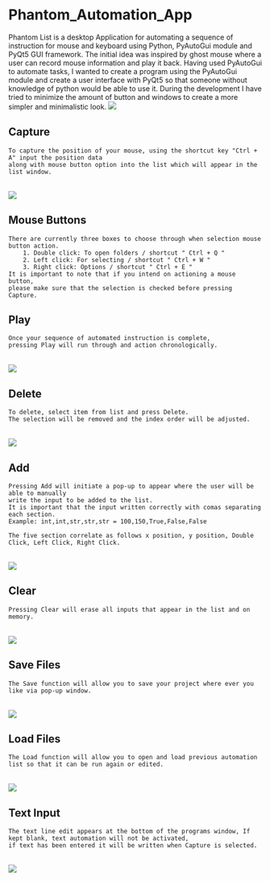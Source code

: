 # Phantom_Automation_App
Phantom List is a desktop Application for automating a sequence of instruction for mouse and keyboard using Python, PyAutoGui module and PyQt5 GUI framework. The initial idea was inspired by ghost mouse where a user can record mouse information and play it back. Having used PyAutoGui to automate tasks, I wanted to create a program using the PyAutoGui module and create a user interface with PyQt5 so that someone without knowledge of python would be able to use it. During the development I have tried to minimize the amount of button and windows to create a more simpler and minimalistic look.
<img src= "https://github.com/karlduggan/Phantom_Automation_App/blob/master/Demos/screenshot.png">

## Capture
	To capture the position of your mouse, using the shortcut key "Ctrl + A" input the position data 
	along with mouse button option into the list which will appear in the list window.
<br/>
<img src="https://github.com/karlduggan/Phantom_Automation_App/blob/master/Demos/demo_capture.gif">

## Mouse Buttons 
	There are currently three boxes to choose through when selection mouse button action.
		1. Double click: To open folders / shortcut " Ctrl + Q "
		2. Left click: For selecting / shortcut " Ctrl + W "
		3. Right click: Options / shortcut " Ctrl + E "
	It is important to note that if you intend on actioning a mouse button,
	please make sure that the selection is checked before pressing Capture. 

## Play
	Once your sequence of automated instruction is complete,
	pressing Play will run through and action chronologically.
<br/>
<img src="https://github.com/karlduggan/Phantom_Automation_App/blob/master/Demos/demo_play.gif">

## Delete
	To delete, select item from list and press Delete. 
	The selection will be removed and the index order will be adjusted.
<br/>
<img src="https://github.com/karlduggan/Phantom_Automation_App/blob/master/Demos/demo_delete.gif">

## Add
	Pressing Add will initiate a pop-up to appear where the user will be able to manually 
	write the input to be added to the list.
	It is important that the input written correctly with comas separating each section.
	Example: int,int,str,str,str = 100,150,True,False,False
	
	The five section correlate as follows x position, y position, Double Click, Left Click, Right Click.
<br/>
<img src="https://github.com/karlduggan/Phantom_Automation_App/blob/master/Demos/demo_add.gif">

## Clear
	Pressing Clear will erase all inputs that appear in the list and on memory.
<br/>
<img src="https://github.com/karlduggan/Phantom_Automation_App/blob/master/Demos/demo_clear.gif">

## Save Files
	The Save function will allow you to save your project where ever you like via pop-up window.
<br/>
<img src="https://github.com/karlduggan/Phantom_Automation_App/blob/master/Demos/demo_save.gif">

## Load Files
	The Load function will allow you to open and load previous automation list so that it can be run again or edited.
<br/>
<img src="https://github.com/karlduggan/Phantom_Automation_App/blob/master/Demos/demo_load.gif">

## Text Input
	The text line edit appears at the bottom of the programs window, If kept blank, text automation will not be activated, 
	if text has been entered it will be written when Capture is selected.
<br/>
<img src="https://github.com/karlduggan/Phantom_Automation_App/blob/master/Demos/demo_text.gif">
